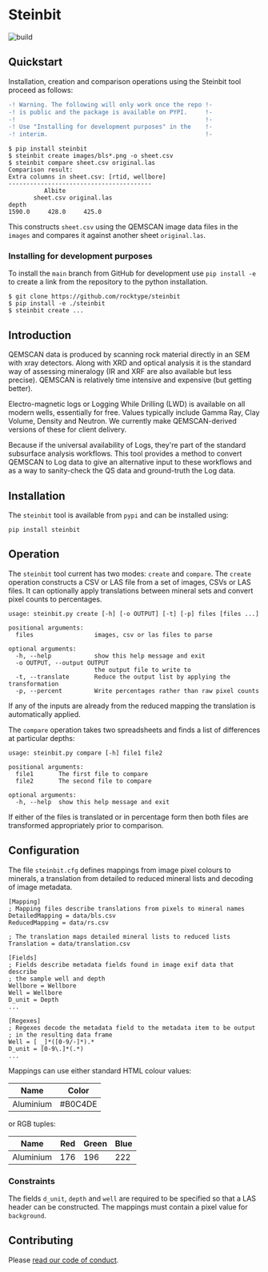 # Steinbit

![build](https://github.com/rocktype/steinbit/actions/workflows/build.yaml/badge.svg)

## Quickstart

Installation, creation and comparison operations using the Steinbit tool
proceed as follows:

```diff
-! Warning. The following will only work once the repo !-
-! is public and the package is available on PYPI.     !-
-!                                                     !-
-! Use "Installing for development purposes" in the    !-
-! interim.                                            !-
```

```
$ pip install steinbit
$ steinbit create images/bls*.png -o sheet.csv
$ steinbit compare sheet.csv original.las
Comparison result:
Extra columns in sheet.csv: [rtid, wellbore]
----------------------------------------
          Albite
       sheet.csv original.las
depth
1590.0     428.0     425.0
```

This constructs `sheet.csv` using the QEMSCAN image data files in the `images`
and compares it against another sheet `original.las`.

### Installing for development purposes

To install the `main` branch from GitHub for development use `pip install -e`
to create a link from the repository to the python installation.

```
$ git clone https://github.com/rocktype/steinbit
$ pip install -e ./steinbit
$ steinbit create ...
```

## Introduction

QEMSCAN data is produced by scanning rock material directly in an SEM with xray
detectors. Along with XRD and optical analysis it is the standard way of
assessing mineralogy (IR and XRF are also available but less precise). QEMSCAN
is relatively time intensive and expensive (but getting better).

Electro-magnetic logs or Logging While Drilling (LWD) is available on all
modern wells, essentially for free. Values typically include Gamma Ray, Clay
Volume, Density and Neutron. We currently make QEMSCAN-derived versions of
these for client delivery.

Because if the universal availability of Logs, they're part of the standard
subsurface analysis workflows. This tool provides a method to convert QEMSCAN
to Log data to give an alternative input to these workflows and as a way to
sanity-check the QS data and ground-truth the Log data.

## Installation

The `steinbit` tool is available from `pypi` and can be installed using:

`pip install steinbit`

## Operation

The `steinbit` tool current has two modes: `create` and `compare`. The `create`
operation constructs a CSV or LAS file from a set of images, CSVs or LAS files.
It can optionally apply translations between mineral sets and convert pixel
counts to percentages.

```
usage: steinbit.py create [-h] [-o OUTPUT] [-t] [-p] files [files ...]

positional arguments:
  files                 images, csv or las files to parse

optional arguments:
  -h, --help            show this help message and exit
  -o OUTPUT, --output OUTPUT
                        the output file to write to
  -t, --translate       Reduce the output list by applying the transformation
  -p, --percent         Write percentages rather than raw pixel counts
```

If any of the inputs are already from the reduced mapping the translation is
automatically applied.

The `compare` operation takes two spreadsheets and finds a list of differences
at particular depths:

```
usage: steinbit.py compare [-h] file1 file2

positional arguments:
  file1       The first file to compare
  file2       The second file to compare

optional arguments:
  -h, --help  show this help message and exit
```

If either of the files is translated or in percentage form then both files are
transformed appropriately prior to comparison.

## Configuration

The file `steinbit.cfg` defines mappings from image pixel colours to minerals,
a translation from detailed to reduced mineral lists and decoding of image metadata.

```
[Mapping]
; Mapping files describe translations from pixels to mineral names
DetailedMapping = data/bls.csv
ReducedMapping = data/rs.csv

; The translation maps detailed mineral lists to reduced lists
Translation = data/translation.csv

[Fields]
; Fields describe metadata fields found in image exif data that describe
; the sample well and depth
Wellbore = Wellbore
Well = Wellbore
D_unit = Depth
...

[Regexes]
; Regexes decode the metadata field to the metadata item to be output
; in the resulting data frame
Well = [ _]*([0-9/-]*).*
D_unit = [0-9\.]*(.*)
...
```

Mappings can use either standard HTML colour values:

| Name      | Color   |
| --------- | ------- |
| Aluminium | #B0C4DE |

or RGB tuples:

| Name      | Red | Green | Blue |
| --------- | --- | ----- | ---- |
| Aluminium | 176 |  196  |  222 |

### Constraints

The fields `d_unit`, `depth` and `well` are required to be specified so that
a LAS header can be constructed. The mappings must contain a pixel value for
`background`.

## Contributing

Please [read our code of conduct](../../../rocktype/blob/master/v2021.01.md).
